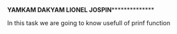 ************YAMKAM DAKYAM LIONEL JOSPIN**************************

In this task we are going to know usefull of prinf function
